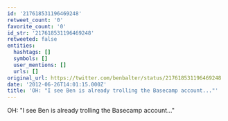 ```yaml
---
id: '217618531196469248'
retweet_count: '0'
favorite_count: '0'
id_str: '217618531196469248'
retweeted: false
entities:
  hashtags: []
  symbols: []
  user_mentions: []
  urls: []
original_url: https://twitter.com/benbalter/status/217618531196469248
date: '2012-06-26T14:01:15.000Z'
title: 'OH: "I see Ben is already trolling the Basecamp account..."'
---
```


OH: "I see Ben is already trolling the Basecamp account..."
